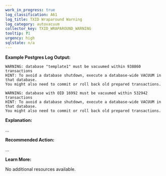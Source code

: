 ```yaml
---
work_in_progress: true
log_classification: A61
log_title: TXID Wraparound Warning
log_category: autovacuum
collector_key: TXID_WRAPAROUND_WARNING
tooltip: ?1
urgency: high
sqlstate: n/a
---
```


**Example Postgres Log Output:**

```
WARNING: database "template1" must be vacuumed within 938860 transactions
HINT: To avoid a database shutdown, execute a database-wide VACUUM in that database.
You might also need to commit or roll back old prepared transactions.
```

```
WARNING: database with OID 16992 must be vacuumed within 532942 transactions
HINT: To avoid a database shutdown, execute a database-wide VACUUM in that database.
You might also need to commit or roll back old prepared transactions.
```

**Explanation:**

...

**Recommended Action:**

...

**Learn More:**

No additional resources available.
